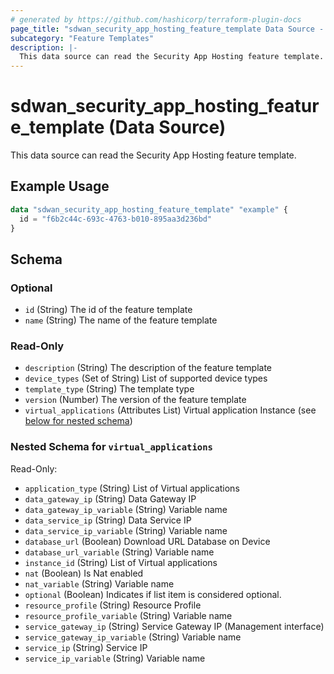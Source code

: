 ```yaml
---
# generated by https://github.com/hashicorp/terraform-plugin-docs
page_title: "sdwan_security_app_hosting_feature_template Data Source - terraform-provider-sdwan"
subcategory: "Feature Templates"
description: |-
  This data source can read the Security App Hosting feature template.
---
```


# sdwan_security_app_hosting_feature_template (Data Source)

This data source can read the Security App Hosting feature template.

## Example Usage

```terraform
data "sdwan_security_app_hosting_feature_template" "example" {
  id = "f6b2c44c-693c-4763-b010-895aa3d236bd"
}
```

<!-- schema generated by tfplugindocs -->
## Schema

### Optional

- `id` (String) The id of the feature template
- `name` (String) The name of the feature template

### Read-Only

- `description` (String) The description of the feature template
- `device_types` (Set of String) List of supported device types
- `template_type` (String) The template type
- `version` (Number) The version of the feature template
- `virtual_applications` (Attributes List) Virtual application Instance (see [below for nested schema](#nestedatt--virtual_applications))

<a id="nestedatt--virtual_applications"></a>
### Nested Schema for `virtual_applications`

Read-Only:

- `application_type` (String) List of Virtual applications
- `data_gateway_ip` (String) Data Gateway IP
- `data_gateway_ip_variable` (String) Variable name
- `data_service_ip` (String) Data Service IP
- `data_service_ip_variable` (String) Variable name
- `database_url` (Boolean) Download URL Database on Device
- `database_url_variable` (String) Variable name
- `instance_id` (String) List of Virtual applications
- `nat` (Boolean) Is Nat enabled
- `nat_variable` (String) Variable name
- `optional` (Boolean) Indicates if list item is considered optional.
- `resource_profile` (String) Resource Profile
- `resource_profile_variable` (String) Variable name
- `service_gateway_ip` (String) Service Gateway IP (Management interface)
- `service_gateway_ip_variable` (String) Variable name
- `service_ip` (String) Service IP
- `service_ip_variable` (String) Variable name
